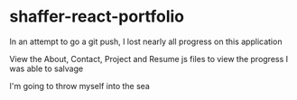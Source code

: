 # shaffer-react-portfolio
In an attempt to go a git push, I lost nearly all progress on this application

View the About, Contact, Project and Resume js files to view the progress I was able to salvage

I'm going to throw myself into the sea
